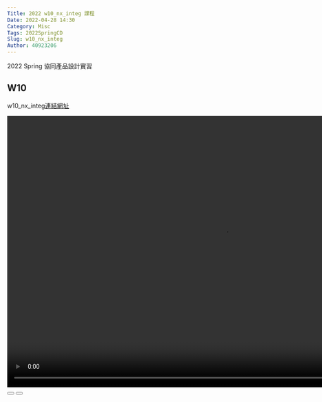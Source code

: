 ```yaml
---
Title: 2022 w10_nx_integ 課程
Date: 2022-04-28 14:30
Category: Misc
Tags: 2022SpringCD
Slug: w10_nx_integ
Author: 40923206
---
```


2022 Spring 協同產品設計實習

<!-- PELICAN_END_SUMMARY -->

W10
----

w10_nx_integ[連結網址]

[連結網址]:https://40923206-1.github.io/cd2022/content/w10_nx_integ.html

<script>
var winkVideoData = {
  dataVersion: 1,
  frameRate: 10,
  buttonFrameLength: 5,
  buttonFrameOffset: 2,
  frameStops: {
  },
};
</script>
<!-- 接下來將 mp4 檔案從 downloads 目錄取出 -->
<div class="winkVideoContainerClass"><video autoplay="autoplay" class="winkVideoClass" controls="controls" data-dirname="./../cmsimde/static" data-varname="winkVideoData" height="630" muted="true" width="1008">
<source src="https://40923206-1.github.io/cd2022/downloads/w10_nx_integ.mp4" type="video/mp4"/></video>
<div class="winkVideoOverlayClass"></div>
<div class="winkVideoControlBarClass"><button class="winkVideoControlBarPlayButtonClass"></button> <button class="winkVideoControlBarPauseButtonClass"></button>
<div class="winkVideoControlBarProgressLeftClass"></div>
<div class="winkVideoControlBarProgressEmptyMiddleClass"></div>
<div class="winkVideoControlBarProgressRightClass"></div>
<div class="winkVideoControlBarProgressFilledMiddleClass"></div>
<div class="winkVideoControlBarProgressThumbClass"></div>
</div>
<div class="winkVideoPlayOverlayClass"></div>
</div>